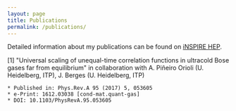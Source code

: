 ```yaml
---
layout: page
title: Publications
permalink: /publications/
---
```


Detailed information about my publications can be found on [iNSPIRE HEP](https://inspirehep.net/authors/1635387?ui-citation-summary=true).


[1] "Universal scaling of unequal-time correlation functions in ultracold Bose gases far from equilibrium" in collaboration with A. Piñeiro Orioli (U. Heidelberg, ITP), J. Berges (U. Heidelberg, ITP)

    * Published in: Phys.Rev.A 95 (2017) 5, 053605
    * e-Print: 1612.03038 [cond-mat.quant-gas]
    * DOI: 10.1103/PhysRevA.95.053605
